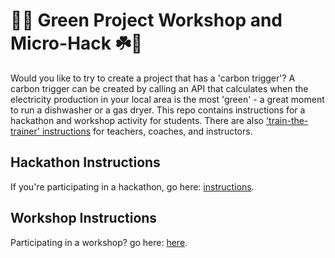# 🌱🌿 Green Project Workshop and Micro-Hack ☘️🌳

Would you like to try to create a project that has a 'carbon trigger'? A carbon trigger can be created by calling an API that calculates when the electricity production in your local area is the most 'green' - a great moment to run a dishwasher or a gas dryer. This repo contains instructions for a hackathon and workshop activity for students. There are also ['train-the-trainer' instructions](instructor_materials/README.md) for teachers, coaches, and instructors.

## Hackathon Instructions

If you're participating in a hackathon, go here: [instructions](hackathon.md).

## Workshop Instructions

Participating in a workshop? go here: [here](workshop.md).
